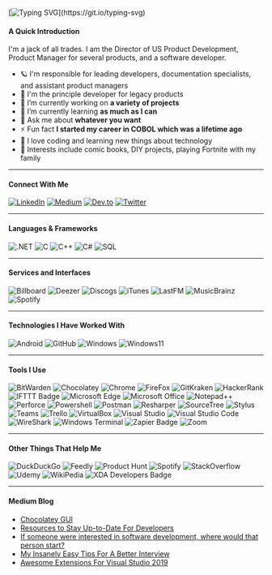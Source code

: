 [![Typing SVG](https://readme-typing-svg.demolab.com/?width=600&size=24&lines=Who+Am+I?;Hi,+I'm+Shawn,+Welcome+To+My+Profile;I+am+Director+of+US+Product+Development;+Product+Manager+For+Several+Products;+And+Software+Developer!)](https://git.io/typing-svg)

#### A Quick Introduction
I'm a jack of all trades. I am the Director of US Product Development, Product Manager for several products, and a software developer. 

- 🪐 I'm responsible for leading developers, documentation specialists, and assistant product managers
- 🧪 I'm the principle developer for legacy products
- 🔭 I’m currently working on **a variety of projects**
- 🌱 I’m currently learning **as much as I can**
- 💬 Ask me about **whatever you want**
- ⚡ Fun fact **I started my career in COBOL which was a lifetime ago**
- 👀 I love coding and learning new things about technology
- 💜 Interests include comic books, DIY projects, playing Fortnite with my family

---

#### Connect With Me
[![LinkedIn](https://img.shields.io/badge/LinkedIn-0A66C2?logo=linkedin&logoColor=fff&style=plastic)](https://www.linkedin.com/in/shawn-coffman-874a5b85//)
[![Medium](https://img.shields.io/badge/Medium-000?logo=medium&logoColor=fff&style=plastic)](https://www.medium.com/@coffmans)
[![Dev.to](https://img.shields.io/badge/dev.to-0A0A0A?logo=devdotto&logoColor=fff&style=plastic)](https://dev.to/coffmans)
[![Twitter](https://img.shields.io/badge/Twitter-1DA1F2?logo=twitter&logoColor=fff&style=plastic)](https://twitter.com/NUHuskerz)

---

#### Languages & Frameworks
![.NET](https://img.shields.io/badge/.NET-512BD4?logo=dotnet&logoColor=fff&style=plastic)
![C](https://img.shields.io/badge/C-A8B9CC?logo=c&logoColor=fff&style=plastic)
![C++](https://img.shields.io/badge/C%2B%2B-00599C?logo=cplusplus&logoColor=fff&style=plastic)
![C#](https://img.shields.io/badge/C%20Sharp-239120?logo=csharp&logoColor=fff&style=plastic)
![SQL](https://img.shields.io/badge/Microsoft%20SQL%20Server-CC2927?logo=microsoftsqlserver&logoColor=fff&style=plastic)

---


#### Services and Interfaces
![Billboard](https://img.shields.io/badge/Billboard-000?logo=billboard&logoColor=fff&style=plastic)
![Deezer](https://img.shields.io/badge/Deezer-FEAA2D?logo=deezer&logoColor=fff&style=plastic)
![Discogs](https://img.shields.io/badge/Discogs-333?logo=discogs&logoColor=fff&style=plastic)
![iTunes](https://img.shields.io/badge/iTunes-FB5BC5?logo=itunes&logoColor=fff&style=plastic)
![LastFM](https://img.shields.io/badge/Last.fm-D51007?logo=lastdotfm&logoColor=fff&style=plastic)
![MusicBrainz](https://img.shields.io/badge/MusicBrainz-BA478F?logo=musicbrainz&logoColor=fff&style=plastic)
![Spotify](https://img.shields.io/badge/Spotify-1DB954?logo=spotify&logoColor=fff&style=plastic)

---

#### Technologies I Have Worked With
![Android](https://img.shields.io/badge/Android-3DDC84?logo=android&logoColor=fff&style=plastic)
![GitHub](https://img.shields.io/badge/GitHub-181717?logo=github&logoColor=fff&style=plastic)
![Windows](https://img.shields.io/badge/Windows-0078D6?logo=windows&logoColor=fff&style=plastic)
![Windows11](https://img.shields.io/badge/Windows%2011-0078D4?logo=windows11&logoColor=fff&style=plastic)

---

#### Tools I Use
![BitWarden](https://img.shields.io/badge/Bitwarden-175DDC?logo=bitwarden&logoColor=fff&style=plastic)
![Chocolatey](https://img.shields.io/badge/Chocolatey-80B5E3?logo=chocolatey&logoColor=fff&style=plastic)
![Chrome](https://img.shields.io/badge/Google%20Chrome-4285F4?logo=googlechrome&logoColor=fff&style=plastic)
![FireFox](https://img.shields.io/badge/Firefox-FF7139?logo=firefox&logoColor=fff&style=plastic)
![GitKraken](https://img.shields.io/badge/GitKraken-179287?logo=gitkraken&logoColor=fff&style=plastic)
![HackerRank](https://img.shields.io/badge/HackerRank-00EA64?logo=hackerrank&logoColor=000&style=plastic)
![IFTTT Badge](https://img.shields.io/badge/IFTTT-000?logo=ifttt&logoColor=fff&style=plastic)
![Microsoft Edge](https://img.shields.io/badge/Microsoft%20Edge-0078D7?logo=microsoftedge&logoColor=fff&style=plastic)
![Microsoft Office](https://img.shields.io/badge/Microsoft%20Office-D83B01?logo=microsoftoffice&logoColor=fff&style=plastic)
![Notepad++](https://img.shields.io/badge/Notepad%2B%2B-90E59A?logo=notepadplusplus&logoColor=000&style=plastic)
![Perforce](https://img.shields.io/badge/Perforce-404040?logo=perforce&logoColor=fff&style=plastic)
![Powershell](https://img.shields.io/badge/PowerShell-5391FE?logo=powershell&logoColor=fff&style=plastic)
![Postman](https://img.shields.io/badge/Postman-FF6C37?logo=postman&logoColor=fff&style=plastic)
![Resharper](https://img.shields.io/badge/ReSharper-000?logo=resharper&logoColor=fff&style=plastic)
![SourceTree](https://img.shields.io/badge/Sourcetree-0052CC?logo=sourcetree&logoColor=fff&style=plastic)
![Stylus](https://img.shields.io/badge/Stylus-333?logo=stylus&logoColor=fff&style=plastic)
![Teams](https://img.shields.io/badge/Microsoft%20Teams-6264A7?logo=microsoftteams&logoColor=fff&style=plastic)
![Trello](https://img.shields.io/badge/Trello-0052CC?logo=trello&logoColor=fff&style=plastic)
![VirtualBox](https://img.shields.io/badge/VirtualBox-183A61?logo=virtualbox&logoColor=fff&style=plastic)
![Visual Studio](https://img.shields.io/badge/Visual%20Studio-5C2D91?logo=visualstudio&logoColor=fff&style=plastic)
![Visual Studio Code](https://img.shields.io/badge/Visual%20Studio%20Code-007ACC?logo=visualstudiocode&logoColor=fff&style=plastic)
![WireShark](https://img.shields.io/badge/Wireshark-1679A7?logo=wireshark&logoColor=fff&style=plastic)
![Windows Terminal](https://img.shields.io/badge/Windows%20Terminal-4D4D4D?logo=windowsterminal&logoColor=fff&style=plastic)
![Zapier Badge](https://img.shields.io/badge/Zapier-FF4A00?logo=zapier&logoColor=fff&style=plastic)
![Zoom](https://img.shields.io/badge/Zoom-2D8CFF?logo=zoom&logoColor=fff&style=plastic)

---

#### Other Things That Help Me
![DuckDuckGo](https://img.shields.io/badge/DuckDuckGo-DE5833?logo=duckduckgo&logoColor=fff&style=plastic)
![Feedly](https://img.shields.io/badge/Feedly-2BB24C?logo=feedly&logoColor=fff&style=plastic)
![Product Hunt](https://img.shields.io/badge/Product%20Hunt-DA552F?logo=producthunt&logoColor=fff&style=plastic)
![Spotify](https://img.shields.io/badge/Spotify-1DB954?logo=spotify&logoColor=fff&style=plastic)
![StackOverflow](https://img.shields.io/badge/Stack%20Overflow-F58025?logo=stackoverflow&logoColor=fff&style=plastic)
![Udemy](https://img.shields.io/badge/Udemy-A435F0?logo=udemy&logoColor=fff&style=plastic)
![WikiPedia](https://img.shields.io/badge/Wikipedia-000?logo=wikipedia&logoColor=fff&style=plastic)
![XDA Developers Badge](https://img.shields.io/badge/XDA%20Developers-EA7100?logo=xdadevelopers&logoColor=fff&style=plastic)

---

#### Medium Blog
<!-- BLOG-POST-LIST:START -->
- [Chocolatey GUI](https://medium.com/@coffmans/chocolatey-gui-acfd463ef1f2?source=rss-da6db9ec846b------2)
- [Resources to Stay Up-to-Date For Developers](https://medium.com/@coffmans/resources-to-stay-up-to-date-for-developers-596065874686?source=rss-da6db9ec846b------2)
- [If someone were interested in software development, where would that person start?](https://medium.com/@coffmans/if-someone-were-interested-in-software-development-where-would-that-person-start-afa0f80a98dc?source=rss-da6db9ec846b------2)
- [My Insanely Easy Tips For A Better Interview](https://medium.com/@coffmans/my-insanely-easy-tips-for-a-better-interview-aa75cbc29814?source=rss-da6db9ec846b------2)
- [Awesome Extensions For Visual Studio 2019](https://medium.com/@coffmans/awesome-extensions-for-visual-studio-2019-95f877d8326c?source=rss-da6db9ec846b------2)
<!-- BLOG-POST-LIST:END -->
